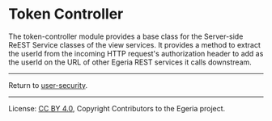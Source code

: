<!-- SPDX-License-Identifier: CC-BY-4.0 -->
<!-- Copyright Contributors to the Egeria project. -->

# Token Controller

The token-controller module provides a base class for the Server-side ReEST Service classes of
the view services.  It provides a method to extract the userId from the incoming HTTP request's
authorization header to add as the userId on the URL of other Egeria REST services it calls downstream.


----
Return to [user-security](..).


----
License: [CC BY 4.0](https://creativecommons.org/licenses/by/4.0/),
Copyright Contributors to the Egeria project.